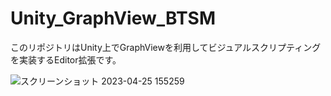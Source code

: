 # Unity_GraphView_BTSM
このリポジトリはUnity上でGraphViewを利用してビジュアルスクリプティングを実装するEditor拡張です。

![スクリーンショット 2023-04-25 155259](https://github.com/Ogata07/Unity_GraphView_BTSM/assets/104404907/59d42d26-37fc-44ce-8a57-f3b5cd9395cf)

